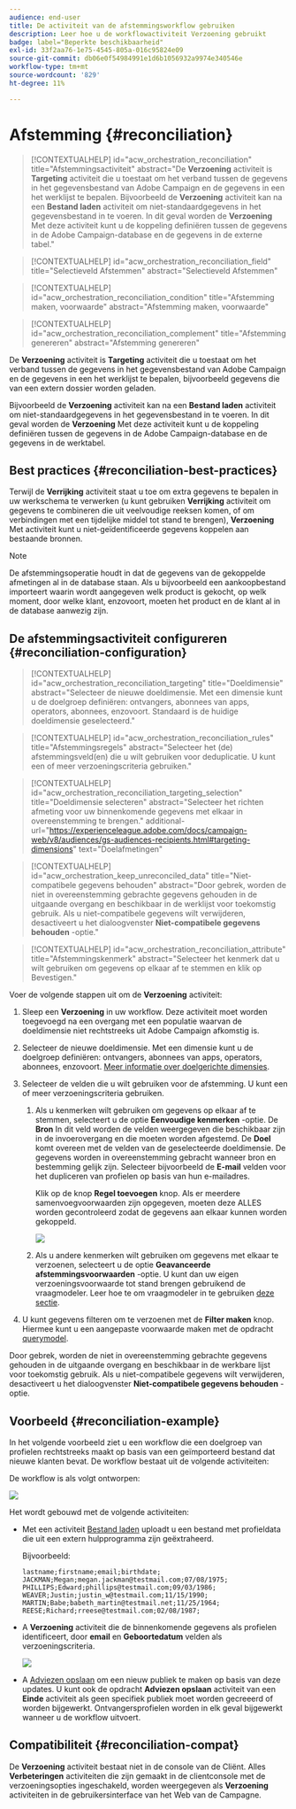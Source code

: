 ```yaml
---
audience: end-user
title: De activiteit van de afstemmingsworkflow gebruiken
description: Leer hoe u de workflowactiviteit Verzoening gebruikt
badge: label="Beperkte beschikbaarheid"
exl-id: 33f2aa76-1e75-4545-805a-016c95824e09
source-git-commit: db06e0f54984991e1d6b1056932a9974e340546e
workflow-type: tm+mt
source-wordcount: '829'
ht-degree: 11%

---
```


# Afstemming {#reconciliation}

>[!CONTEXTUALHELP]
>id="acw_orchestration_reconciliation"
>title="Afstemmingsactiviteit"
>abstract="De **Verzoening** activiteit is **Targeting** activiteit die u toestaat om het verband tussen de gegevens in het gegevensbestand van Adobe Campaign en de gegevens in een het werklijst te bepalen. Bijvoorbeeld de **Verzoening** activiteit kan na een **Bestand laden** activiteit om niet-standaardgegevens in het gegevensbestand in te voeren. In dit geval worden de **Verzoening** Met deze activiteit kunt u de koppeling definiëren tussen de gegevens in de Adobe Campaign-database en de gegevens in de externe tabel."

>[!CONTEXTUALHELP]
>id="acw_orchestration_reconciliation_field"
>title="Selectieveld Afstemmen"
>abstract="Selectieveld Afstemmen"

>[!CONTEXTUALHELP]
>id="acw_orchestration_reconciliation_condition"
>title="Afstemming maken, voorwaarde"
>abstract="Afstemming maken, voorwaarde"

>[!CONTEXTUALHELP]
>id="acw_orchestration_reconciliation_complement"
>title="Afstemming genereren"
>abstract="Afstemming genereren"

De **Verzoening** activiteit is **Targeting** activiteit die u toestaat om het verband tussen de gegevens in het gegevensbestand van Adobe Campaign en de gegevens in een het werklijst te bepalen, bijvoorbeeld gegevens die van een extern dossier worden geladen.

Bijvoorbeeld de **Verzoening** activiteit kan na een **Bestand laden** activiteit om niet-standaardgegevens in het gegevensbestand in te voeren. In dit geval worden de **Verzoening** Met deze activiteit kunt u de koppeling definiëren tussen de gegevens in de Adobe Campaign-database en de gegevens in de werktabel.

## Best practices {#reconciliation-best-practices}

Terwijl de **Verrijking** activiteit staat u toe om extra gegevens te bepalen in uw werkschema te verwerken (u kunt gebruiken **Verrijking** activiteit om gegevens te combineren die uit veelvoudige reeksen komen, of om verbindingen met een tijdelijke middel tot stand te brengen), **Verzoening** Met activiteit kunt u niet-geïdentificeerde gegevens koppelen aan bestaande bronnen.

>[!NOTE]
>De afstemmingsoperatie houdt in dat de gegevens van de gekoppelde afmetingen al in de database staan.  Als u bijvoorbeeld een aankoopbestand importeert waarin wordt aangegeven welk product is gekocht, op welk moment, door welke klant, enzovoort, moeten het product en de klant al in de database aanwezig zijn.

## De afstemmingsactiviteit configureren {#reconciliation-configuration}

>[!CONTEXTUALHELP]
>id="acw_orchestration_reconciliation_targeting"
>title="Doeldimensie"
>abstract="Selecteer de nieuwe doeldimensie. Met een dimensie kunt u de doelgroep definiëren: ontvangers, abonnees van apps, operators, abonnees, enzovoort. Standaard is de huidige doeldimensie geselecteerd."

>[!CONTEXTUALHELP]
>id="acw_orchestration_reconciliation_rules"
>title="Afstemmingsregels"
>abstract="Selecteer het (de) afstemmingsveld(en) die u wilt gebruiken voor deduplicatie. U kunt een of meer verzoeningscriteria gebruiken."

>[!CONTEXTUALHELP]
>id="acw_orchestration_reconciliation_targeting_selection"
>title="Doeldimensie selecteren"
>abstract="Selecteer het richten afmeting voor uw binnenkomende gegevens met elkaar in overeenstemming te brengen."
>additional-url="https://experienceleague.adobe.com/docs/campaign-web/v8/audiences/gs-audiences-recipients.html#targeting-dimensions" text="Doelafmetingen"

>[!CONTEXTUALHELP]
>id="acw_orchestration_keep_unreconciled_data"
>title="Niet-compatibele gegevens behouden"
>abstract="Door gebrek, worden de niet in overeenstemming gebrachte gegevens gehouden in de uitgaande overgang en beschikbaar in de werklijst voor toekomstig gebruik. Als u niet-compatibele gegevens wilt verwijderen, desactiveert u het dialoogvenster **Niet-compatibele gegevens behouden** -optie."

>[!CONTEXTUALHELP]
>id="acw_orchestration_reconciliation_attribute"
>title="Afstemmingskenmerk"
>abstract="Selecteer het kenmerk dat u wilt gebruiken om gegevens op elkaar af te stemmen en klik op Bevestigen."

Voer de volgende stappen uit om de **Verzoening** activiteit:

1. Sleep een **Verzoening** in uw workflow. Deze activiteit moet worden toegevoegd na een overgang met een populatie waarvan de doeldimensie niet rechtstreeks uit Adobe Campaign afkomstig is.

1. Selecteer de nieuwe doeldimensie. Met een dimensie kunt u de doelgroep definiëren: ontvangers, abonnees van apps, operators, abonnees, enzovoort. [Meer informatie over doelgerichte dimensies](../../audience/about-recipients.md#targeting-dimensions).

1. Selecteer de velden die u wilt gebruiken voor de afstemming. U kunt een of meer verzoeningscriteria gebruiken.

   1. Als u kenmerken wilt gebruiken om gegevens op elkaar af te stemmen, selecteert u de optie **Eenvoudige kenmerken** -optie. De **Bron** In dit veld worden de velden weergegeven die beschikbaar zijn in de invoerovergang en die moeten worden afgestemd. De **Doel** komt overeen met de velden van de geselecteerde doeldimensie. De gegevens worden in overeenstemming gebracht wanneer bron en bestemming gelijk zijn. Selecteer bijvoorbeeld de **E-mail** velden voor het dupliceren van profielen op basis van hun e-mailadres.

      Klik op de knop **Regel toevoegen** knop. Als er meerdere samenvoegvoorwaarden zijn opgegeven, moeten deze ALLES worden gecontroleerd zodat de gegevens aan elkaar kunnen worden gekoppeld.

      ![](../assets/workflow-reconciliation-criteria.png)

   1. Als u andere kenmerken wilt gebruiken om gegevens met elkaar te verzoenen, selecteert u de optie **Geavanceerde afstemmingsvoorwaarden** -optie. U kunt dan uw eigen verzoeningsvoorwaarde tot stand brengen gebruikend de vraagmodeler. Leer hoe te om vraagmodeler in te gebruiken [deze sectie](../../query/query-modeler-overview.md).

1. U kunt gegevens filteren om te verzoenen met de **Filter maken** knop. Hiermee kunt u een aangepaste voorwaarde maken met de opdracht [querymodel](../../query/query-modeler-overview.md).

Door gebrek, worden de niet in overeenstemming gebrachte gegevens gehouden in de uitgaande overgang en beschikbaar in de werkbare lijst voor toekomstig gebruik. Als u niet-compatibele gegevens wilt verwijderen, desactiveert u het dialoogvenster **Niet-compatibele gegevens behouden** -optie.

## Voorbeeld {#reconciliation-example}

In het volgende voorbeeld ziet u een workflow die een doelgroep van profielen rechtstreeks maakt op basis van een geïmporteerd bestand dat nieuwe klanten bevat. De workflow bestaat uit de volgende activiteiten:

De workflow is als volgt ontworpen:

![](../assets/workflow-reconciliation-sample-1.0.png)


Het wordt gebouwd met de volgende activiteiten:

* Met een activiteit [Bestand laden](load-file.md) uploadt u een bestand met profieldata die uit een extern hulpprogramma zijn geëxtraheerd.

  Bijvoorbeeld:

  ```
  lastname;firstname;email;birthdate;
  JACKMAN;Megan;megan.jackman@testmail.com;07/08/1975;
  PHILLIPS;Edward;phillips@testmail.com;09/03/1986;
  WEAVER;Justin;justin_w@testmail.com;11/15/1990;
  MARTIN;Babe;babeth_martin@testmail.net;11/25/1964;
  REESE;Richard;rreese@testmail.com;02/08/1987;
  ```

* A **Verzoening** activiteit die de binnenkomende gegevens als profielen identificeert, door **email** en **Geboortedatum** velden als verzoeningscriteria.

  ![](../assets/workflow-reconciliation-sample-1.1.png)

* A [Adviezen opslaan](save-audience.md) om een nieuw publiek te maken op basis van deze updates. U kunt ook de opdracht **Adviezen opslaan** activiteit van een **Einde** activiteit als geen specifiek publiek moet worden gecreeerd of worden bijgewerkt. Ontvangersprofielen worden in elk geval bijgewerkt wanneer u de workflow uitvoert.


## Compatibiliteit {#reconciliation-compat}

De **Verzoening** activiteit bestaat niet in de console van de Cliënt. Alles **Verbeteringen** activiteiten die zijn gemaakt in de clientconsole met de verzoeningsopties ingeschakeld, worden weergegeven als **Verzoening** activiteiten in de gebruikersinterface van het Web van de Campagne.
